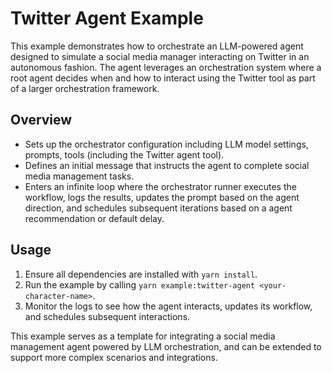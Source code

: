 # Twitter Agent Example

This example demonstrates how to orchestrate an LLM-powered agent designed to simulate a social media manager interacting on Twitter in an autonomous fashion. The agent leverages an orchestration system where a root agent decides when and how to interact using the Twitter tool as part of a larger orchestration framework.

## Overview

- Sets up the orchestrator configuration including LLM model settings, prompts, tools (including the Twitter agent tool).
- Defines an initial message that instructs the agent to complete social media management tasks.
- Enters an infinite loop where the orchestrator runner executes the workflow, logs the results, updates the prompt based on the agent direction, and schedules subsequent iterations based on a agent recommendation or default delay.

## Usage

1. Ensure all dependencies are installed with `yarn install`.
2. Run the example by calling `yarn example:twitter-agent <your-character-name>`.
3. Monitor the logs to see how the agent interacts, updates its workflow, and schedules subsequent interactions.

This example serves as a template for integrating a social media management agent powered by LLM orchestration, and can be extended to support more complex scenarios and integrations.
